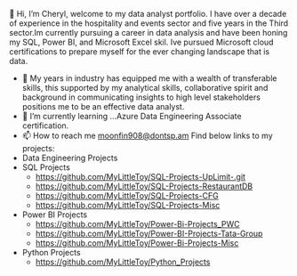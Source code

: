  👋 Hi, I’m Cheryl, welcome to my data analyst portfolio. I have over a decade of experience in the hospitality and events sector and five years in the Third sector.Im currently pursuing a career in data analysis and have been honing my SQL, Power BI, and Microsoft Excel skil. Ive pursued Microsoft cloud certifications to prepare myself for the ever changing landscape that is data. 
- 👀 My years in industry has equipped me with a wealth of transferable skills, this supported by my analytical skills, collaborative spirit and background in communicating insights to high level stakeholders positions me to be an effective data analyst.
- 🌱 I’m currently learning ...Azure Data Engineering Associate certification.
- 📫 How to reach me moonfin908@dontsp.am
Find below links to my projects:
- Data Engineering Projects
- SQL Projects 
   - https://github.com/MyLittleToy/SQL-Projects-UpLimit-.git
   - https://github.com/MyLittleToy/SQL-Projects-RestaurantDB
   - https://github.com/MyLittleToy/SQL-Projects-CFG
   - https://github.com/MyLittleToy/SQL-Projects-Misc
- Power BI Projects
   - https://github.com/MyLittleToy/Power-Bi-Projects_PWC
   - https://github.com/MyLittleToy/Power-BI-Projects-Tata-Group
   - https://github.com/MyLittleToy/Power-Bi-Projects-Misc
- Python Projects
   - https://github.com/MyLittleToy/Python_Projects 







<!---
MyLittleToy/MyLittleToy is a ✨ special ✨ repository because its `README.md` (this file) appears on your GitHub profile.
You can click the Preview link to take a look at your changes.
--->

